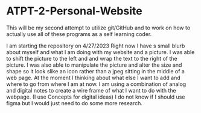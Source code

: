 # ATPT-2-Personal-Website
This will be my second attempt to utilize git/GitHub and to work on how to actually use all of these programs as a self learning coder. 

I am starting the repository on 4/27/2023 
  Right now I have s small blurb about myself and what I am doing with my website and a picture.
  I was able to shift the picture to the left and and wrap the text to the right of the picture. 
  I was also able to manipulate the picture and alter the size and shape so it look slike an icon rather than a jpeg sitting in the middle of a web page. 
  At the moment I thinking about what else I want to add and where to go from where I am at now.
  I am using a combination of analog and digital notes to create a wire frame of what I want to do with the webpage. (I use Concepts for digital ideas)
  I do not know if I should use figma but I would just need to do some more research.
